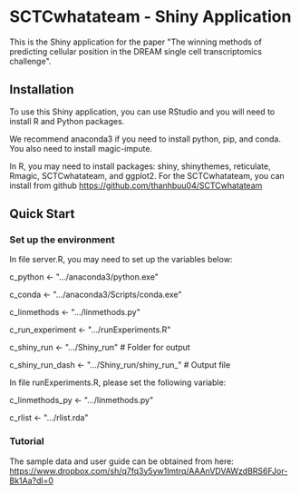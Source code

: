 # SCTCwhatateam - Shiny Application

This is the Shiny application for the paper "The winning methods of predicting cellular position in the DREAM single cell transcriptomics challenge".

## Installation

To use this Shiny application, you can use RStudio and you will need to install R and Python packages.

We recommend anaconda3 if you need to install python, pip, and conda. You also need to install magic-impute.

In R, you may need to install packages: shiny, shinythemes, reticulate, Rmagic, SCTCwhatateam, and ggplot2. For the SCTCwhatateam, you can install from github https://github.com/thanhbuu04/SCTCwhatateam

## Quick Start

### Set up the environment

In file server.R, you may need to set up the variables below:

c_python <- ".../anaconda3/python.exe"

c_conda <- ".../anaconda3/Scripts/conda.exe"

c_linmethods <- ".../linmethods.py"

c_run_experiment <- ".../runExperiments.R"

c_shiny_run <- ".../Shiny_run" # Folder for output

c_shiny_run_dash <- ".../Shiny_run/shiny_run_" # Output file

In file runExperiments.R, please set the following variable:

c_linmethods_py <- ".../linmethods.py"

c_rlist <- ".../rlist.rda"

### Tutorial

The sample data and user guide can be obtained from here: https://www.dropbox.com/sh/q7fq3y5yw1lmtrq/AAAnVDVAWzdBRS6FJor-Bk1Aa?dl=0

